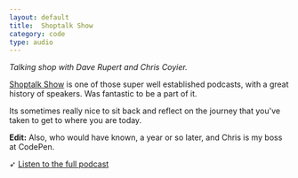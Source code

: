 ```yaml
---
layout: default
title:  Shoptalk Show
category: code
type: audio
---
```


*Talking shop with Dave Rupert and Chris Coyier.*

[Shoptalk Show](http://shoptalkshow.com) is one of those super well established podcasts, with a great history of speakers. Was fantastic to be a part of it.

Its sometimes really nice to sit back and reflect on the journey that you've taken to get to where you are today.

**Edit:** Also, who would have known, a year or so later, and Chris is my boss at CodePen.

➶ [Listen to the full podcast](http://shoptalkshow.com/episodes/165-with-tim-holman/)
